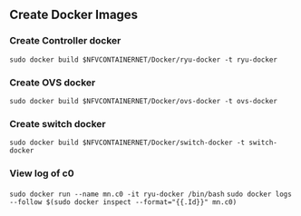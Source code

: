 ## Create Docker Images
### Create Controller docker
`sudo docker build $NFVCONTAINERNET/Docker/ryu-docker -t ryu-docker`
### Create OVS docker
`sudo docker build $NFVCONTAINERNET/Docker/ovs-docker -t ovs-docker`
### Create switch docker
`sudo docker build $NFVCONTAINERNET/Docker/switch-docker -t switch-docker`
### View log of c0
`sudo docker run --name mn.c0 -it ryu-docker /bin/bash`
`sudo docker logs --follow $(sudo docker inspect --format="{{.Id}}" mn.c0)`
